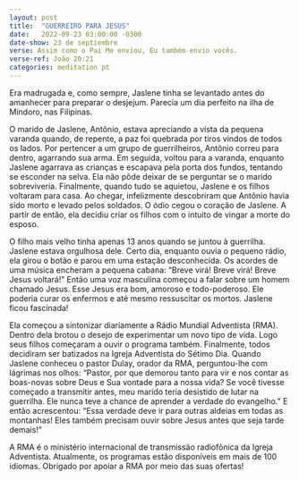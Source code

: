 ```yaml
---
layout: post
title:  "GUERREIRO PARA JESUS"
date:   2022-09-23 03:00:00 -0300
date-show: 23 de septiembre
verse: Assim como o Pai Me enviou, Eu também envio vocês.
verse-ref: João 20:21
categories: meditation pt
---
```


Era madrugada e, como sempre, Jaslene tinha se levantado antes do amanhecer para preparar o desjejum. Parecia um dia perfeito na ilha de Mindoro, nas Filipinas.

O marido de Jaslene, Antônio, estava apreciando a vista da pequena varanda quando, de repente, a paz foi quebrada por tiros vindos de todos os lados. Por pertencer a um grupo de guerrilheiros, Antônio correu para dentro, agarrando sua arma. Em seguida, voltou para a varanda, enquanto Jaslene agarrava as crianças e escapava pela porta dos fundos, tentando se esconder na selva. Ela não pôde deixar de se perguntar se o marido sobreviveria. Finalmente, quando tudo se aquietou, Jaslene e os filhos voltaram para casa. Ao chegar, infelizmente descobriram que Antônio havia sido morto e levado pelos soldados. O ódio cegou o coração de Jaslene. A partir de então, ela decidiu criar os filhos com o intuito de vingar a morte do esposo.

O filho mais velho tinha apenas 13 anos quando se juntou à guerrilha. Jaslene estava orgulhosa dele. Certo dia, enquanto ouvia o pequeno rádio, ela girou o botão e parou em uma estação desconhecida. Os acordes de uma música encheram a pequena cabana: “Breve virá! Breve virá! Breve Jesus voltará!” Então uma voz masculina começou a falar sobre um homem chamado Jesus. Esse Jesus era bom, amoroso e todo-poderoso. Ele poderia curar os enfermos e até mesmo ressuscitar os mortos. Jaslene ficou fascinada!

Ela começou a sintonizar diariamente a Rádio Mundial Adventista (RMA). Dentro dela brotou o desejo de experimentar um novo tipo de vida. Logo seus filhos começaram a ouvir o programa também. Finalmente, todos decidiram ser batizados na Igreja Adventista do Sétimo Dia. Quando Jaslene conheceu o pastor Dulay, orador da RMA, perguntou-lhe com lágrimas nos olhos: “Pastor, por que demorou tanto para vir e nos contar as boas-novas sobre Deus e Sua vontade para a nossa vida? Se você tivesse começado a transmitir antes, meu marido teria desistido de lutar na guerrilha. Ele nunca teve a chance de aprender a verdade do evangelho.” E então acrescentou: “Essa verdade deve ir para outras aldeias em todas as montanhas! Eles também precisam ouvir sobre Jesus antes que seja tarde demais!”

A RMA é o ministério internacional de transmissão radiofônica da Igreja Adventista. Atualmente, os programas estão disponíveis em mais de 100 idiomas. Obrigado por apoiar a RMA por meio das suas ofertas!
